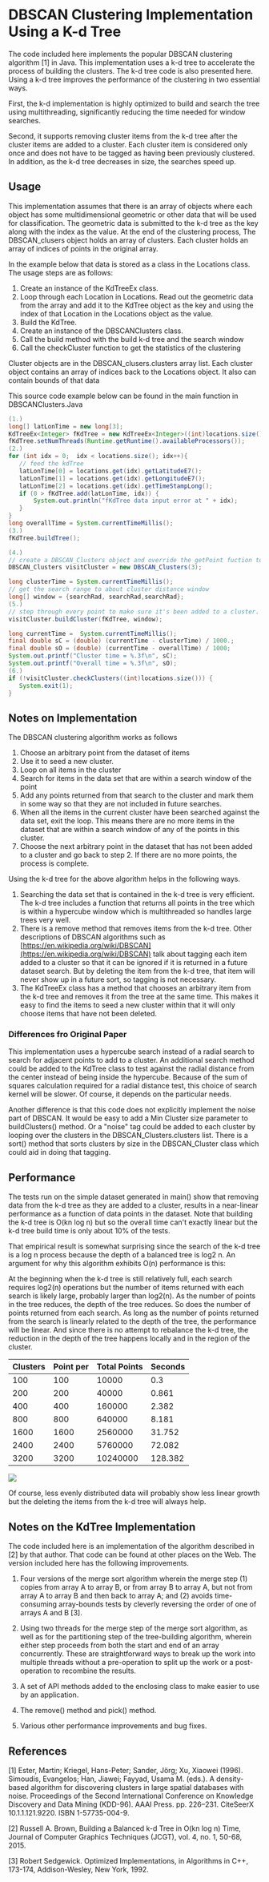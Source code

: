 # DBSCAN Clustering Implementation Using a K-d Tree

The code included here implements the popular DBSCAN clustering algorithm [1] in Java.  This implementation uses a k-d tree to accelerate the process of building the clusters.  The k-d tree code is also presented here.  Using a k-d tree improves the performance of the clustering in two essential ways.

First, the k-d implementation is highly optimized to build and search the tree using multithreading, significantly reducing the time needed for window searches.

Second, it supports removing cluster items from the k-d tree after the cluster items are added to a cluster.  Each cluster item is considered only once and does not have to be tagged as having been previously clustered.  In addition, as the k-d tree decreases in size, the searches speed up.

## Usage

This implementation assumes that there is an array of objects where each object has some multidimensional geometric or other data that will be used for classification.  The geometric data is submitted to the k-d tree as the key along with the index as the value.  At the end of the clustering process, The DBSCAN\_clusers object holds an array of clusters.   Each cluster holds an array of indices of points in the original array.

In the example below that data is stored as a class in the Locations class.  The usage steps are as follows:

1. Create an instance of the KdTreeEx class.
2. Loop through each Location in Locations.  Read out the geometric data from the array and add it to the KdTree object as the key and using the index of that Location in the Locations object as the value.
3. Build the KdTree.
4. Create an instance of the DBSCANClusters class.
5. Call the build method with the build k-d tree and the search window
6. Call the checkCluster function to get the statistics of the clustering

Cluster objects are in the DBSCAN_clusers.clusters array list. Each cluster object contains an array of indices back to the Locations object. It also can contain bounds of that data

This source code example below can be found in the main function in DBSCANClusters.Java

```java
(1.)
long[] latLonTime = new long[3];
KdTreeEx<Integer> fKdTree = new KdTreeEx<Integer>((int)locations.size(), 3);
fKdTree.setNumThreads(Runtime.getRuntime().availableProcessors());
(2.)
for (int idx = 0;  idx < locations.size(); idx++){
   // feed the kdTree
   latLonTime[0] = locations.get(idx).getLatitudeE7();
   latLonTime[1] = locations.get(idx).getLongitudeE7();
   latLonTime[2] = locations.get(idx).getTimeStampLong();
   if (0 > fKdTree.add(latLonTime, idx)) {
       System.out.println("fKdTree data input error at " + idx);
   }
}
long overallTime = System.currentTimeMillis();
(3.)
fKdTree.buildTree();

(4.)
// create a DBSCAN_Clusters object and override the getPoint fuction to get access to the location data.
DBSCAN_Clusters visitCluster = new DBSCAN_Clusters(3);

long clusterTime = System.currentTimeMillis();
// get the search range to about cluster distance window
long[] window = {searchRad, searchRad,searchRad};
(5.)
// step through every point to make sure it's been added to a cluster.
visitCluster.buildCluster(fKdTree, window);

long currentTime =  System.currentTimeMillis();
final double sC = (double) (currentTime - clusterTime) / 1000.;
final double sO = (double) (currentTime - overallTime) / 1000;
System.out.printf("Cluster time = %.3f\n", sC);
System.out.printf("Overall time = %.3f\n", sO);
(6.)
if (!visitCluster.checkClusters((int)locations.size())) {
   System.exit(1);
}


```
## Notes on Implementation

The DBSCAN clustering algorithm  works as follows

1. Choose an arbitrary point from the dataset of items
2. Use it to seed a new cluster.
3. Loop on all items in the cluster
  1. Search for items in the data set that are within a search window of the point
  2. Add any points returned from that search to the cluster and mark them in some way so that they are not included in future searches.
  3. When all the items in the current cluster have been searched against the data set, exit the loop.  This means there are no more items in the dataset that are within a search window of any of the points in this cluster.
4. Choose the next arbitrary point in the dataset that has not been added to a cluster and go back to step 2.  If there are no more points, the process is complete.

Using the k-d tree for the above algorithm helps in the following ways.

1. Searching the data set that is contained in the k-d tree is very efficient.  The k-d tree includes a function that returns all points in the tree which is within a hypercube window which is multithreaded so handles large trees very well.
2. There is a remove method that removes items from the k-d tree.  Other descriptions of DBSCAN algorithms such as [https://en.wikipedia.org/wiki/DBSCAN](https://en.wikipedia.org/wiki/DBSCAN) talk about tagging each item added to a cluster so that it can be ignored if it is returned in a future dataset search.  But by deleting the item from the k-d tree, that item will never show up in a future sort, so tagging is not necessary.
3. The KdTreeEx class has a method that chooses an arbitrary item from the k-d tree and removes it from the tree at the same time.  This makes it easy to find the items to seed a new cluster within that it will only choose items that have not been deleted.

### Differences fro Original Paper

This implementation uses a hypercube search instead of a radial search to search for adjacent points to add to a cluster.  An additional search method could be added to the KdTree class to test against the radial distance from the center instead of being inside the hypercube.  Because of the sum of squares calculation required for a radial distance test, this choice of search kernel will be slower.  Of course, it depends on the particular needs.

Another difference is that this code does not explicitly implement the noise part of DBSCAN.  It would be easy to add a Min Cluster size parameter to buildClusters() method.  Or a &quot;noise&quot; tag could be added to each cluster by looping over the clusters in the DBSCAN\_Clusters.clusters list.  There is a sort() method that sorts clusters by size in the DBSCAN\_Cluster class which could aid in doing that tagging.

## Performance

The tests run on the simple dataset generated in main() show that removing data from the k-d tree as they are added to a cluster, results in a near-linear performance as a function of data points in the dataset.  Note that building the k-d tree is O(kn log n) but so the overall time can&#39;t exactly linear but the k-d tree build time is only about 10% of the tests.

That empirical result is somewhat surprising since the search of the k-d tree is a log n process because the depth of a balanced tree is log2 n.  An argument for why this algorithm exhibits O(n) performance is this:

At the beginning when the k-d tree is still relatively full, each search requires log2(n) operations but the number of items returned with each search is likely large, probably larger than log2(n).  As the number of points in the tree reduces, the depth of the tree reduces.  So does the number of points returned from each search.  As long as the number of points returned from the search is linearly related to the depth of the tree, the performance will be linear.  And since there is no attempt to rebalance the k-d tree, the reduction in the depth of the tree happens locally and in the region of the cluster.

| Clusters | Point per | Total Points | Seconds |
| --- | --- | --- | --- |
| 100 | 100 | 10000 | 0.3 |
| 200 | 200 | 40000 | 0.861 |
| 400 | 400 | 160000 | 2.382 |
| 800 | 800 | 640000 | 8.181 |
| 1600 | 1600 | 2560000 | 31.752 |
| 2400 | 2400 | 5760000 | 72.082 |
| 3200 | 3200 | 10240000 | 128.382 |
<img src="./DBSCANchart.svg">

Of course, less evenly distributed data will probably show less linear growth but the deleting the items from the k-d tree will always help.

## Notes on the KdTree Implementation

The code included here is an implementation of the algorithm described in [2] by that author.  That code can be found at other places on the Web.  The version included here has the following improvements.

1. Four versions of the merge sort algorithm wherein the merge step (1) copies from array A to array B, or from array B to array A, but not from array A to array B and then back to array A; and (2) avoids time-consuming array-bounds tests by cleverly reversing the order of one of arrays A and B [3].

1. Using two threads for the merge step of the merge sort algorithm, as well as for the partitioning step of the tree-building algorithm, wherein either step proceeds from both the start and end of an array concurrently.  These are straightforward ways to break up the work into multiple threads without a pre-operation to split up the work or a post-operation to recombine the results.

1. A set of API methods added to the enclosing class to make easier to use by an application.

1. The remove() method and pick() method.

1. Various other performance improvements and bug fixes.

## References

[1] Ester, Martin; Kriegel, Hans-Peter; Sander, Jörg; Xu, Xiaowei (1996). Simoudis, Evangelos; Han, Jiawei; Fayyad, Usama M. (eds.). A density-based algorithm for discovering clusters in large spatial databases with noise. Proceedings of the Second International Conference on Knowledge Discovery and Data Mining (KDD-96). AAAI Press. pp. 226–231. CiteSeerX 10.1.1.121.9220. ISBN 1-57735-004-9.

[2] Russell A. Brown, Building a Balanced k-d Tree in O(kn log n) Time, Journal of Computer Graphics Techniques (JCGT), vol. 4, no. 1, 50-68, 2015.

[3] Robert Sedgewick. Optimized Implementations, in Algorithms in C++, 173-174, Addison-Wesley, New York, 1992.
